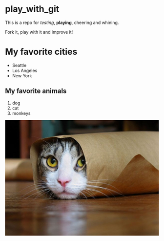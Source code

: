 # play_with_git

This is a repo for _testing_, **playing**, cheering and whining.

Fork it, play with it and improve it!

# My favorite cities
* Seattle 
* Los Angeles
* New York

## My favorite animals
1. dog
1. cat
1. monkeys

![Funny Cat](funnycat.jpg)